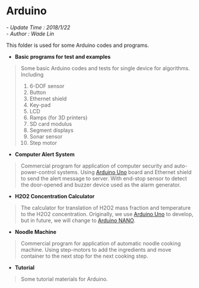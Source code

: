 # Arduino
*- Update Time : 2018/1/22*  
*- Author : Wade Lin*

This folder is used for some Arduino codes and programs. 

-	**Basic programs for test and examples** 
>	Some basic Arduino codes and tests for single device for algorithms. Including  
> 	1.	6-DOF sensor  
>	2.	Button   
>	3.	Ethernet shield  
>	4.	Key-pad   
>	5.	LCD  
>	6.	Ramps (for 3D printers)  
>	7.	SD card modulus  
>	8. 	Segment displays  
>	9.	Sonar sensor  
>	10.	Step motor  

-	**Computer Alert System**
> Commercial program for application of computer security and auto-power-control systems. Using [Arduino Uno](https://store.arduino.cc/usa/arduino-uno-rev3) board and Ethernet shield to send the alert message to server. With end-stop sensor to detect the door-opened and buzzer device used as the alarm generator.  

-    **H2O2 Concentration Calculator**
> The calculator for translation of H2O2 mass fraction and temperature to the H2O2 concentration. Originally, we use [Arduino Uno](https://store.arduino.cc/usa/arduino-uno-rev3) to develop, but in future, we will change to [Arduino NANO](https://store.arduino.cc/usa/arduino-nano).

-    **Noodle Machine**
> Commercial program for application of automatic noodle cooking machine. Using step-motors to add the ingredients and move container to the next stop for the next cooking step.

-	**Tutorial**
> Some tutorial materials for Arduino.


